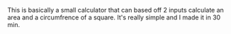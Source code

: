 This is basically a small calculator that can based off 2 inputs calculate an area and a circumfrence of a square. It's really simple and I made it in 30 min.
